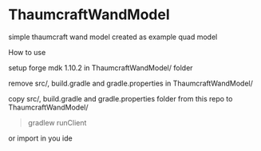 # ThaumcraftWandModel
simple thaumcraft wand model created as example quad model

How to use

setup forge mdk 1.10.2 in ThaumcraftWandModel/ folder

remove src/, build.gradle and gradle.properties in ThaumcraftWandModel/

copy src/, build.gradle and gradle.properties folder from this repo to ThaumcraftWandModel/

>gradlew runClient

or
import in you ide
